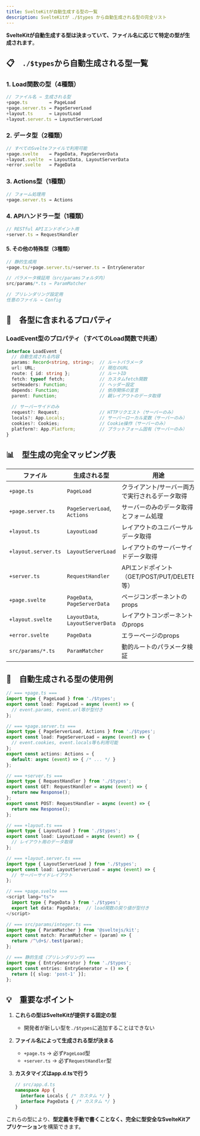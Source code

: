 ```yaml
---
title: SvelteKitが自動生成する型の一覧
description: SvelteKitが ./$types から自動生成される型の完全リスト
---
```


**SvelteKitが自動生成する型は決まっていて、ファイル名に応じて特定の型が生成されます**。

## 📋　`./$types`から自動生成される型一覧

### 1. Load関数の型（4種類）
```typescript
// ファイル名 → 生成される型
+page.ts        → PageLoad
+page.server.ts → PageServerLoad  
+layout.ts      → LayoutLoad
+layout.server.ts → LayoutServerLoad
```

### 2. データ型（2種類）
```typescript
// すべてのSvelteファイルで利用可能
+page.svelte    → PageData, PageServerData
+layout.svelte  → LayoutData, LayoutServerData
+error.svelte   → PageData
```

### 3. Actions型（1種類）
```typescript
// フォーム処理用
+page.server.ts → Actions
```

### 4. APIハンドラー型（1種類）
```typescript
// RESTful APIエンドポイント用
+server.ts → RequestHandler
```

#### 5. その他の特殊型（3種類）
```typescript
// 静的生成用
+page.ts/+page.server.ts/+server.ts → EntryGenerator

// パラメータ検証用（src/paramsフォルダ内）
src/params/*.ts → ParamMatcher

// プリレンダリング設定用
任意のファイル → Config
```

## 🎯　各型に含まれるプロパティ

### LoadEvent型のプロパティ（すべてのLoad関数で共通）

```typescript
interface LoadEvent {
  // 自動生成される内容
  params: Record<string, string>;  // ルートパラメータ
  url: URL;                        // 現在のURL
  route: { id: string };           // ルートID
  fetch: typeof fetch;             // カスタムfetch関数
  setHeaders: Function;            // ヘッダー設定
  depends: Function;               // 依存関係の宣言
  parent: Function;                // 親レイアウトのデータ取得
  
  // サーバーサイドのみ
  request?: Request;               // HTTPリクエスト（サーバーのみ）
  locals?: App.Locals;             // サーバーローカル変数（サーバーのみ）
  cookies?: Cookies;               // Cookie操作（サーバーのみ）
  platform?: App.Platform;         // プラットフォーム固有（サーバーのみ）
}
```

## 📊　型生成の完全マッピング表

| ファイル | 生成される型 | 用途 |
|---------|------------|------|
| `+page.ts` | `PageLoad` | クライアント/サーバー両方で実行されるデータ取得 |
| `+page.server.ts` | `PageServerLoad`, `Actions` | サーバーのみのデータ取得とフォーム処理 |
| `+layout.ts` | `LayoutLoad` | レイアウトのユニバーサルデータ取得 |
| `+layout.server.ts` | `LayoutServerLoad` | レイアウトのサーバーサイドデータ取得 |
| `+server.ts` | `RequestHandler` | APIエンドポイント（GET/POST/PUT/DELETE等） |
| `+page.svelte` | `PageData`, `PageServerData` | ページコンポーネントのprops |
| `+layout.svelte` | `LayoutData`, `LayoutServerData` | レイアウトコンポーネントのprops |
| `+error.svelte` | `PageData` | エラーページのprops |
| `src/params/*.ts` | `ParamMatcher` | 動的ルートのパラメータ検証 |

## 🔧　自動生成される型の使用例

```typescript
// === +page.ts ===
import type { PageLoad } from './$types';
export const load: PageLoad = async (event) => {
  // event.params, event.url等が型付き
};

// === +page.server.ts ===
import type { PageServerLoad, Actions } from './$types';
export const load: PageServerLoad = async (event) => {
  // event.cookies, event.locals等も利用可能
};
export const actions: Actions = {
  default: async (event) => { /* ... */ }
};

// === +server.ts ===
import type { RequestHandler } from './$types';
export const GET: RequestHandler = async (event) => {
  return new Response();
};
export const POST: RequestHandler = async (event) => {
  return new Response();
};

// === +layout.ts ===
import type { LayoutLoad } from './$types';
export const load: LayoutLoad = async (event) => {
  // レイアウト用のデータ取得
};

// === +layout.server.ts ===
import type { LayoutServerLoad } from './$types';
export const load: LayoutServerLoad = async (event) => {
  // サーバーサイドレイアウト
};

// === +page.svelte ===
<script lang="ts">
  import type { PageData } from './$types';
  export let data: PageData;  // load関数の戻り値が型付き
</script>

// === src/params/integer.ts ===
import type { ParamMatcher } from '@sveltejs/kit';
export const match: ParamMatcher = (param) => {
  return /^\d+$/.test(param);
};

// === 静的生成（プリレンダリング）===
import type { EntryGenerator } from './$types';
export const entries: EntryGenerator = () => {
  return [{ slug: 'post-1' }];
};
```

## 💡　重要なポイント

1. **これらの型はSvelteKitが提供する固定の型**
   - 開発者が新しい型を`./$types`に追加することはできない

2. **ファイル名によって生成される型が決まる**
   - `+page.ts` → 必ず`PageLoad`型
   - `+server.ts` → 必ず`RequestHandler`型

3. **カスタマイズはapp.d.tsで行う**
   ```typescript
   // src/app.d.ts
   namespace App {
     interface Locals { /* カスタム */ }
     interface PageData { /* カスタム */ }
   }
   ```

これらの型により、**型定義を手動で書くことなく、完全に型安全なSvelteKitアプリケーション**を構築できます。
